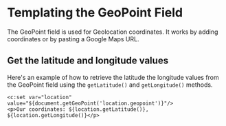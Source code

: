 # Templating the GeoPoint Field

The GeoPoint field is used for Geolocation coordinates. It works by adding coordinates or by pasting a Google Maps URL.

## Get the latitude and longitude values

Here's an example of how to retrieve the latitude the longitude values from the GeoPoint field using the `getLatitude()` and `getLongitude()` methods.

```
<c:set var="location" value="${document.getGeoPoint('location.geopoint')}"/>
<p>Our coordinates: ${location.getLatitude()}, ${location.getLongitude()}</p>
```
